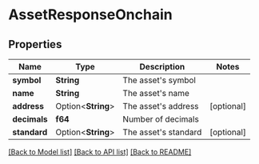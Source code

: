 # AssetResponseOnchain

## Properties

Name | Type | Description | Notes
------------ | ------------- | ------------- | -------------
**symbol** | **String** | The asset's symbol | 
**name** | **String** | The asset's name | 
**address** | Option<**String**> | The asset's address | [optional]
**decimals** | **f64** | Number of decimals | 
**standard** | Option<**String**> | The asset's standard | [optional]

[[Back to Model list]](../README.md#documentation-for-models) [[Back to API list]](../README.md#documentation-for-api-endpoints) [[Back to README]](../README.md)


